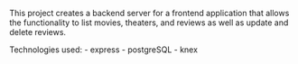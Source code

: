 This project creates a backend server for a frontend application that allows the functionality to list movies, theaters, and reviews as well as update and delete reviews. 



Technologies used: 
    - express
    - postgreSQL
    - knex
